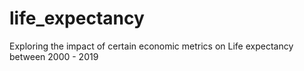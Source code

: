 # life_expectancy
Exploring the impact of certain economic metrics on Life expectancy between 2000 - 2019 
